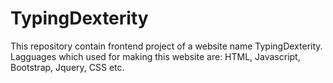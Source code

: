 # TypingDexterity
This repository contain frontend project of a website name TypingDexterity. Lagguages which used for making this website are: HTML, Javascript, Bootstrap, Jquery, CSS etc.
